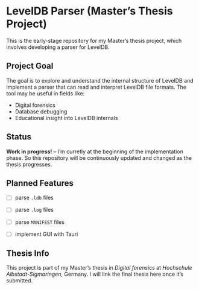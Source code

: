 # LevelDB Parser (Master’s Thesis Project)

This is the early-stage repository for my Master’s thesis project, which involves developing a parser for LevelDB.


## Project Goal

The goal is to explore and understand the internal structure of LevelDB and implement a parser that can read and interpret LevelDB file formats. The tool may be useful in fields like:

- Digital forensics
- Database debugging
- Educational insight into LevelDB internals


## Status

**Work in progress!** – I’m curretly at the beginning of the implementation phase. So this repository will be continuously updated and changed as the thesis progresses.


## Planned Features

- [ ] parse `.ldb` files
- [ ] parse `.log` files
- [ ] parse `MANIFEST` files
- [ ] implement GUI with Tauri


## Thesis Info

This project is part of my Master’s thesis in *Digital forensics* at *Hochschule Albstadt-Sigmaringen*, Germany. I will link the final thesis here once it’s submitted.
